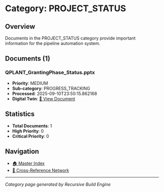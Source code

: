 # Category: PROJECT_STATUS

## Overview
Documents in the PROJECT_STATUS category provide important information for the pipeline automation system.

## Documents (1)

### QPLANT_GrantingPhase_Status.pptx
- **Priority**: MEDIUM
- **Sub-category**: PROGRESS_TRACKING
- **Processed**: 2025-09-10T23:50:15.862168
- **Digital Twin**: [📄 View Document](../digital_twins/QPLANT_GrantingPhase_Status.md)


## Statistics
- **Total Documents**: 1
- **High Priority**: 0
- **Critical Priority**: 0

## Navigation
- [🏠 Master Index](./master_index.md)
- [🔗 Cross-Reference Network](./cross_reference_network.md)

---
*Category page generated by Recursive Build Engine*
